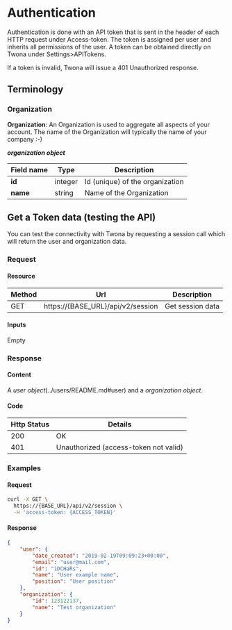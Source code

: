 # Authentication

Authentication is done with an API token that is sent in the header of each HTTP request under Access-token. The token is assigned per user and inherits all permissions of the user. A token can be obtained directly on Twona under Settings>APITokens.

If a token is invalid, Twona will issue a 401 Unauthorized response.

## Terminology

### Organization

**Organization**: An Organization is used to aggregate all aspects of your account. The name of the Organization will typically the name of your company :-)

**_organization object_**

Field name |     Type    | Description
--------- | ----------- | -----------
**id** | integer | Id (unique) of the organization
**name** | string | Name of the Organization

## Get a Token data (testing the API)

You can test the connectivity with Twona by requesting a session call which will return the user and organization data.

### Request

#### Resource

Method | Url | Description
------- | -------- | -------
GET | https://{BASE_URL}/api/v2/session | Get session data

#### Inputs

Empty

### Response

#### Content

A _user object_(../users/README.md#user) and a _organization object_.

#### Code

Http Status | Details
----------- | ----------
200 | OK
401 | Unauthorized (access-token not valid)

### Examples

#### Request
```sh
curl -X GET \
  https://{BASE_URL}/api/v2/session \
  -H 'access-token: {ACCESS_TOKEN}'
```

#### Response
```json
{
    "user": {
        "date_created": "2019-02-19T09:09:23+00:00",
        "email": "user@mail.com",
        "id": "iDCHaRs",
        "name": "User example name",
        "position": "User position"
    },
    "organization": {
        "id": 123122137,
        "name": "Test organization"
    }
}
```
